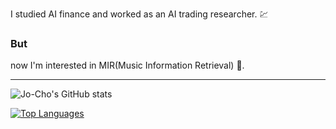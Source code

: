 I studied AI finance and worked as an AI trading researcher. :chart:

### But 
now I'm interested in MIR(Music Information Retrieval) :musical_note:.

---

![Jo-Cho's GitHub stats](https://github-readme-stats.vercel.app/api?username=jo-cho&count_private=true&show_icons=true&include_all_commits=true)

[![Top Languages](https://github-readme-stats.vercel.app/api/top-langs/?username=jo-cho&layout=compact)](https://github.com/anuraghazra/github-readme-stats)

